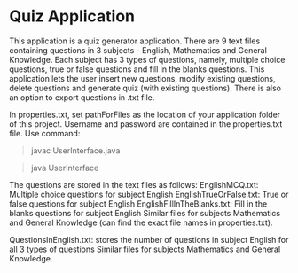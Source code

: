 # Quiz Application
This application is a quiz generator application. There are 9 text files containing questions in 3 subjects - English, Mathematics and General Knowledge. Each subject has 3 types of questions, namely, multiple choice questions, true or false questions and fill in the blanks questions. This application lets the user insert new questions, modify existing questions, delete questions and generate quiz (with existing questions). There is also an option to export questions in .txt file.

In properties.txt, set pathForFiles as the location of your application folder of this project.
Username and password are contained in the properties.txt file.
Use command:
> javac UserInterface.java

> java UserInterface

The questions are stored in the text files as follows:
EnglishMCQ.txt: Multiple choice questions for subject English
EnglishTrueOrFalse.txt: True or false questions for subject English
EnglishFillInTheBlanks.txt: Fill in the blanks questions for subject English
Similar files for subjects Mathematics and General Knowledge (can find the exact file names in properties.txt).

QuestionsInEnglish.txt: stores the number of questions in subject English for all 3 types of questions
Similar files for subjects Mathematics and General Knowledge.
